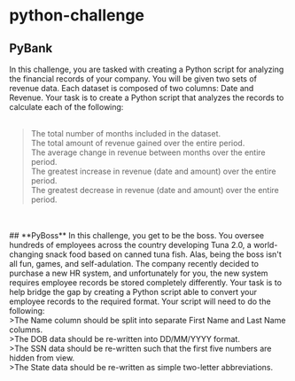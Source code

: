 # python-challenge

## **PyBank**
In this challenge, you are tasked with creating a Python script for analyzing the financial records of your company. You will be given two sets of revenue data. Each dataset is composed of two columns: Date and Revenue.
Your task is to create a Python script that analyzes the records to calculate each of the following:<br />
<br />
>The total number of months included in the dataset.<br />
>The total amount of revenue gained over the entire period.<br />
>The average change in revenue between months over the entire period.<br />
>The greatest increase in revenue (date and amount) over the entire period.<br />
>The greatest decrease in revenue (date and amount) over the entire period.<br />
<br />
<br />
## **PyBoss**
In this challenge, you get to be the boss. You oversee hundreds of employees across the country developing Tuna 2.0, a world-changing snack food based on canned tuna fish. Alas, being the boss isn't all fun, games, and self-adulation. The company recently decided to purchase a new HR system, and unfortunately for you, the new system requires employee records be stored completely differently.
Your task is to help bridge the gap by creating a Python script able to convert your employee records to the required format. Your script will need to do the following:<br />
>The Name column should be split into separate First Name and Last Name columns.<br />
>The DOB data should be re-written into DD/MM/YYYY format.<br />
>The SSN data should be re-written such that the first five numbers are hidden from view.<br />
>The State data should be re-written as simple two-letter abbreviations.<br />

